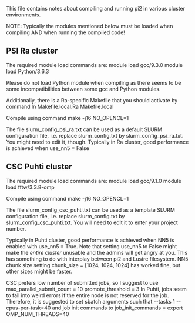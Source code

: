 
This file contains notes about compiling and running pi2 in various cluster environments.

NOTE: Typically the modules mentioned below must be loaded when compiling AND
when running the compiled code!



PSI Ra cluster
--------------

The required module load commands are:
module load gcc/9.3.0
module load Python/3.6.3

Please do not load Python module when compiling as there seems to be
some incompatibilities between some gcc and Python modules.

Additionally, there is a Ra-specific Makefile that you should activate by command
ln Makefile.local.Ra Makefile.local

Compile using command
make -j16 NO_OPENCL=1

The file slurm_config_psi_ra.txt can be used as a default SLURM configuration file,
i.e. replace slurm_config.txt by slurm_config_psi_ra.txt. You might need to edit it, though.
Typically in Ra cluster, good performance is achieved when
use_nn5 = False




CSC Puhti cluster
-----------------

The required module load commands are:
module load gcc/9.1.0
module load fftw/3.3.8-omp

Compile using command
make -j16 NO_OPENCL=1

The file slurm_config_csc_puhti.txt can be used as a template SLURM configuration file,
i.e. replace slurm_config.txt by slurm_config_csc_puhti.txt. You will need to edit it
to enter your project number.

Typically in Puhti cluster, good performance is achieved when NN5 is enabled with
use_nn5 = True.
Note that setting use_nn5 to False might make the _entire cluster_ unusable and the
admins will get angry at you. This has something to do with interplay between pi2 and Lustre
filesystem. NN5 chunk size setting
chunk_size = [1024, 1024, 1024] has worked fine, but other sizes might be faster.

CSC prefers low number of submitted jobs, so I suggest to use
max_parallel_submit_count = 10
promote_threshold = 3
In Puhti, jobs seem to fail into weird errors if the entire node is not reserved for the job.
Therefore, it is suggested to set sbatch arguments such that
--tasks 1 --cpus-per-task=40
and job init commands to
job_init_commands = export OMP_NUM_THREADS=40

